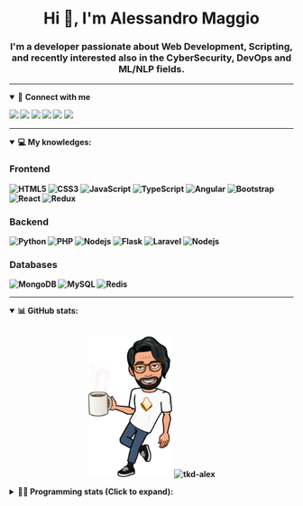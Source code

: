 <h1 align="center">Hi 👋, I'm Alessandro Maggio</h1>
<h3 align="center">I'm a developer passionate about Web Development, Scripting, and recently interested also in the CyberSecurity, DevOps and ML/NLP fields.</h3>

____

<details open>
<summary>🤝 <b>Connect with me<b></summary>

<p align = "center">

[<img src="https://img.shields.io/badge/twitter-1DA1F2.svg?&style=for-the-badge&logo=twitter&logoColor=white" />](https://twitter.com/TkdAxel)
[<img src ="https://img.shields.io/badge/portfolio-web-%23.svg?&style=for-the-badge&logo=&logoColor=white%22">](https://alessandromaggio.it/)
[<img src ="https://img.shields.io/badge/Telegram-1ca0f1.svg?&style=for-the-badge&logo=Telegram&logoColor=white%22&link=https://t.me/TkdAlex">](https://t.me/TkdAlex/)
[<img src="https://img.shields.io/badge/gmail-c14438.svg?&style=for-the-badge&logo=Gmail&logoColor=white&link=mailto:alex.tkd.alex@gmail.com"/>](mailto:alex.tkd.alex@gmail.com)
[<img src="https://img.shields.io/badge/linkedin-0077B5.svg?&style=for-the-badge&logo=linkedin&logoColor=white" />](https://www.linkedin.com/in/aalessandromaggio/)
[<img src = "https://img.shields.io/badge/instagram-E4405F.svg?&style=for-the-badge&logo=instagram&logoColor=white">](https://www.instagram.com/tkd_alex/)
<!--- [![Visits Badge](https://badges.pufler.dev/visits/tkd-alex/tkd-alex?style=for-the-badge&color=blue)](https://github.com/tkd-alex/tkd-alex) -->

</p>

</details>

---

<details open>
<summary>💻 <b>My knowledges</b>: </summary>

### Frontend
![HTML5](https://img.shields.io/badge/-HTML5-E34F26.svg?style=for-the-badge&logo=html5&logoColor=ffffff)
![CSS3](https://img.shields.io/badge/-CSS3-1572B6.svg?style=for-the-badge&logo=css3)
![JavaScript](https://img.shields.io/badge/-JavaScript-282C34?style=for-the-badge&logo=javascript)
![TypeScript](https://img.shields.io/badge/-TypeScript-007ACC?style=for-the-badge&logo=typescript)
![Angular](https://img.shields.io/badge/-Angular-DD0031?style=for-the-badge&logo=angular)
![Bootstrap](https://img.shields.io/badge/-Bootstrap-563D7C.svg?style=for-the-badge&logo=bootstrap)
![React](https://img.shields.io/badge/-React-282C34.svg?style=for-the-badge&logo=react&logoColor=ffffff)
![Redux](https://img.shields.io/badge/-Redux-764ABC.svg?style=for-the-badge&logo=redux)

### Backend
![Python](https://img.shields.io/badge/-Python-3776AB.svg?style=for-the-badge&logo=Python&logoColor=ffffff)
![PHP](https://img.shields.io/badge/-PHP-777BB4.svg?style=for-the-badge&logo=PHP&logoColor=ffffff)
![Nodejs](https://img.shields.io/badge/-Bash-4EAA25.svg?style=for-the-badge&logo=gnu-bash&logoColor=ffffff)
![Flask](https://img.shields.io/badge/-Flask-282C34.svg?style=for-the-badge&logo=flask)
![Laravel](https://img.shields.io/badge/-Laravel-FF2D20.svg?style=for-the-badge&logo=laravel&logoColor=ffffff)
![Nodejs](https://img.shields.io/badge/-Nodejs-339933.svg?style=for-the-badge&logo=Node.js&logoColor=ffffff)

### Databases
![MongoDB](https://img.shields.io/badge/-MongoDB-47A248?style=for-the-badge&logo=mongodb&logoColor=ffffff)
![MySQL](https://img.shields.io/badge/-MySQL-4479A1?style=for-the-badge&logo=mysql&logoColor=ffffff)
![Redis](https://img.shields.io/badge/-Redis-DC382D?style=for-the-badge&logo=Redis&logoColor=ffffff)

</details>

---

<details open>
 <summary>📊 <b>GitHub stats</b>: </summary>

<br>

<p align = "center">
    <img src="https://raw.githubusercontent.com/Tkd-Alex/tkd-alex/master/images/321517cd-ff68-41a7-b0d1-e765680568a7-8b6448d9-c944-4146-b633-adbdd25cb471-v1.png" height="250" />
    <img src="https://github-readme-stats.vercel.app/api?username=tkd-alex&show_icons=true&count_private=true&hide_border=true&line_height=25" alt="tkd-alex">
</p>

</design>

<details>
 <summary>👨‍💻 <b>Programming stats (Click to expand)</b>: </summary>
 
<!--START_SECTION:waka-->
![Code Time](http://img.shields.io/badge/Code%20Time-0-blue)

**I'm an Early 🐤** 

```text
🌞 Morning    233 commits    ████░░░░░░░░░░░░░░░░░░░░░   19.13% 
🌆 Daytime    502 commits    ██████████░░░░░░░░░░░░░░░   41.22% 
🌃 Evening    431 commits    ████████░░░░░░░░░░░░░░░░░   35.39% 
🌙 Night      52 commits     █░░░░░░░░░░░░░░░░░░░░░░░░   4.27%

```
📅 **I'm Most Productive on Wednesday** 

```text
Monday       172 commits    ███░░░░░░░░░░░░░░░░░░░░░░   14.12% 
Tuesday      194 commits    ████░░░░░░░░░░░░░░░░░░░░░   15.93% 
Wednesday    242 commits    █████░░░░░░░░░░░░░░░░░░░░   19.87% 
Thursday     193 commits    ████░░░░░░░░░░░░░░░░░░░░░   15.85% 
Friday       192 commits    ████░░░░░░░░░░░░░░░░░░░░░   15.76% 
Saturday     108 commits    ██░░░░░░░░░░░░░░░░░░░░░░░   8.87% 
Sunday       117 commits    ██░░░░░░░░░░░░░░░░░░░░░░░   9.61%

```


📊 **This Week I Spent My Time On** 

```text
⌚︎ Time Zone: Europe/Rome

💬 Programming Languages: 
Kotlin                   14 hrs 29 mins      ██████████░░░░░░░░░░░░░░░   43.24% 
Python                   9 hrs 48 mins       ███████░░░░░░░░░░░░░░░░░░   29.29% 
Other                    3 hrs 27 mins       ██░░░░░░░░░░░░░░░░░░░░░░░   10.34% 
Bash                     1 hr 23 mins        █░░░░░░░░░░░░░░░░░░░░░░░░   4.17% 
Go                       55 mins             ░░░░░░░░░░░░░░░░░░░░░░░░░   2.74%

🔥 Editors: 
Android Studio           15 hrs 29 mins      ███████████░░░░░░░░░░░░░░   46.26% 
VS Code                  14 hrs 57 mins      ███████████░░░░░░░░░░░░░░   44.68% 
Sublime Text             3 hrs 2 mins        ██░░░░░░░░░░░░░░░░░░░░░░░   9.06%

🐱‍💻 Projects: 
YouTellMe                15 hrs 29 mins      ███████████░░░░░░░░░░░░░░   46.26% 
COPenaghenAIO            9 hrs 37 mins       ███████░░░░░░░░░░░░░░░░░░   28.75% 
COPenaghenAIO-Server     2 hrs 36 mins       ██░░░░░░░░░░░░░░░░░░░░░░░   7.76% 
sentinel-udvpn-tools     2 hrs 33 mins       ██░░░░░░░░░░░░░░░░░░░░░░░   7.66% 
Unknown Project          1 hr 43 mins        █░░░░░░░░░░░░░░░░░░░░░░░░   5.14%

💻 Operating System: 
Linux                    33 hrs 29 mins      █████████████████████████   100.0%

```

**I Mostly Code in Python** 

```text
Python                   33 repos            ██████████░░░░░░░░░░░░░░░   42.31% 
JavaScript               13 repos            ████░░░░░░░░░░░░░░░░░░░░░   16.67% 
PHP                      5 repos             █░░░░░░░░░░░░░░░░░░░░░░░░   6.41% 
HTML                     5 repos             █░░░░░░░░░░░░░░░░░░░░░░░░   6.41% 
CSS                      5 repos             █░░░░░░░░░░░░░░░░░░░░░░░░   6.41%

```



 Last Updated on 08/05/2022 06:07:58 UTC
<!--END_SECTION:waka-->

</details>
